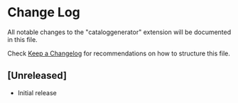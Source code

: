 # Change Log

All notable changes to the "cataloggenerator" extension will be documented in this file.

Check [Keep a Changelog](http://keepachangelog.com/) for recommendations on how to structure this file.

## [Unreleased]

- Initial release